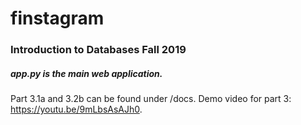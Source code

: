 # finstagram
### Introduction to Databases Fall 2019

##### app.py is the main web application.

Part 3.1a and 3.2b can be found under /docs. Demo video for part 3: https://youtu.be/9mLbsAsAJh0.
